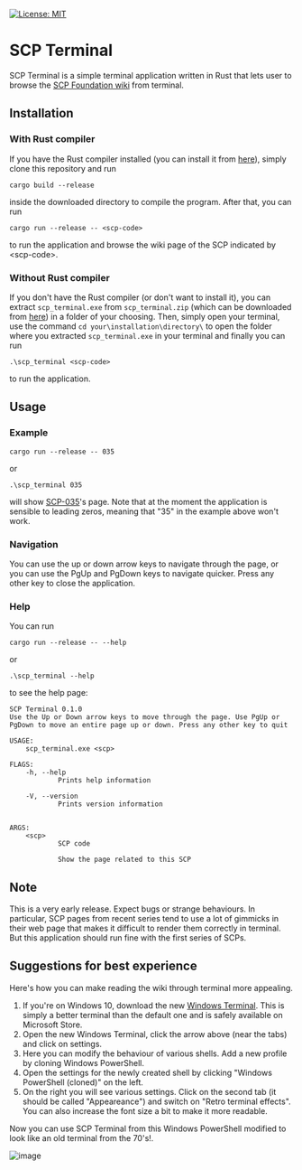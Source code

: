 [![License: MIT](https://img.shields.io/badge/License-MIT-blue.svg)](LICENSE)

SCP Terminal
===

SCP Terminal is a simple terminal application written in Rust that lets user to browse the [SCP Foundation wiki](https://scp-wiki.wikidot.com) from terminal. 

## Installation

### With Rust compiler

If you have the Rust compiler installed (you can install it from [here](https://www.rust-lang.org/tools/install)), simply clone this repository and run
```
cargo build --release
```
inside the downloaded directory to compile the program. After that, you can run
```
cargo run --release -- <scp-code>
```
to run the application and browse the wiki page of the SCP indicated by \<scp-code\>. 

### Without Rust compiler

If you don't have the Rust compiler (or don't want to install it), you can extract `scp_terminal.exe` from `scp_terminal.zip` (which can be downloaded from [here](https://github.com/ultrapoci/scp_terminal/releases/)) in a folder of your choosing. Then, simply open your terminal, use the command `cd your\installation\directory\` to open the folder where you extracted `scp_terminal.exe` in your terminal and finally you can run
```
.\scp_terminal <scp-code>
```
to run the application. 

## Usage

### Example

```
cargo run --release -- 035
```
or 
```
.\scp_terminal 035
```
will show [SCP-035](https://scp-wiki.wikidot.com/scp-035)'s page. Note that at the moment the application is sensible to leading zeros, meaning that "35" in the example above won't work. 

### Navigation

You can use the up or down arrow keys to navigate through the page, or you can use the PgUp and PgDown keys to navigate quicker. Press any other key to close the application.

### Help

You can run
```
cargo run --release -- --help
```
or
```
.\scp_terminal --help
```
to see the help page:
```
SCP Terminal 0.1.0
Use the Up or Down arrow keys to move through the page. Use PgUp or PgDown to move an entire page up or down. Press any other key to quit

USAGE:
    scp_terminal.exe <scp>

FLAGS:
    -h, --help
            Prints help information

    -V, --version
            Prints version information


ARGS:
    <scp>
            SCP code

            Show the page related to this SCP
```

## Note

This is a very early release. Expect bugs or strange behaviours. In particular, SCP pages from recent series tend to use a lot of gimmicks in their web page that makes it difficult to render them correctly in terminal. But this application should run fine with the first series of SCPs. 

## Suggestions for best experience

Here's how you can make reading the wiki through terminal more appealing. 
1. If you're on Windows 10, download the new [Windows Terminal](https://www.microsoft.com/it-it/p/windows-terminal/9n0dx20hk701?rtc=1&activetab=pivot:overviewtab). This is simply a better terminal than the default one and is safely available on Microsoft Store.
2. Open the new Windows Terminal, click the arrow above (near the tabs) and click on settings.
3. Here you can modify the behaviour of various shells. Add a new profile by  cloning Windows PowerShell. 
4. Open the settings for the newly created shell by clicking "Windows PowerShell (cloned)" on the left. 
5. On the right you will see various settings. Click on the second tab (it should be called "Appeareance") and switch on "Retro terminal effects". You can also increase the font size a bit to make it more readable.
   
Now you can use SCP Terminal from this Windows PowerShell modified to look like an old terminal from the 70's!.

![image](https://user-images.githubusercontent.com/50493113/127180878-76c2de05-b8a5-4680-bddf-006c348b7f9c.png)

